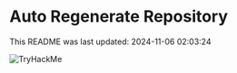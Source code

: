 # Auto Regenerate Repository

This README was last updated: 2024-11-06 02:03:24

 ![TryHackMe](https://tryhackme.com/badge/533634)